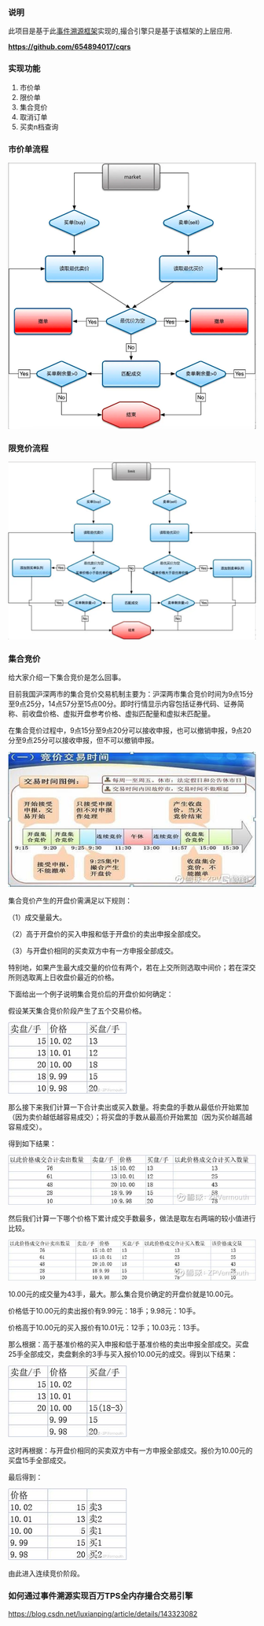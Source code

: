 ### 说明

此项目是基于此[事件溯源框架](https://github.com/654894017/cqrs)实现的,撮合引擎只是基于该框架的上层应用.

**https://github.com/654894017/cqrs**

### 实现功能

1. 市价单
2. 限价单
3. 集合竞价
4. 取消订单
5. 买卖n档查询

### 市价单流程

![7](image/7.png)

### 限竞价流程

![8](image/8.png)

### 集合竞价

给大家介绍一下集合竞价是怎么回事。

目前我国沪深两市的集合竞价交易机制主要为：沪深两市集合竞价时间为9点15分至9点25分，14点57分至15点00分。即时行情显示内容包括证券代码、证券简称、前收盘价格、虚拟开盘参考价格、虚拟匹配量和虚拟未匹配量。

在集合竞价过程中，9点15分至9点20分可以接收申报，也可以撤销申报，9点20分至9点25分可以接收申报，但不可以撤销申报。

![1](image/1.png)

集合竞价产生的开盘价需满足以下规则：

（1）成交量最大。

（2）高于开盘价的买入申报和低于开盘价的卖出申报全部成交。

（3）与开盘价相同的买卖双方中有一方申报全部成交。

特别地，如果产生最大成交量的价位有两个，若在上交所则选取中间价；若在深交所则选取离上日收盘价最近的价格。

下面给出一个例子说明集合竞价后的开盘价如何确定：

假设某天集合竞价阶段产生了五个交易价格。

![2](image/2.png)

那么接下来我们计算一下合计卖出或买入数量。将卖盘的手数从最低价开始累加（因为卖价越低越容易成交）；将买盘的手数从最高价开始累加（因为买价越高越容易成交）。

得到如下结果：

![3](image/3.png)

然后我们计算一下哪个价格下累计成交手数最多，做法是取左右两端的较小值进行比较。

![4](image/4.png)

10.00元的成交量为43手，最大。那么集合竞价确定的开盘价就是10.00元。

价格低于10.00元的卖出报价有9.99元：18手；9.98元：10手。

价格高于10.00元的买入报价有10.01元：12手；10.03元：13手。

那么根据：高于基准价格的买入申报和低于基准价格的卖出申报全部成交。买盘25手全部成交，卖盘剩余的3手与买入报价10.00元的成交。得到以下结果：

![5](image/5.png)

这时再根据：与开盘价相同的买卖双方中有一方申报全部成交。报价为10.00元的买盘15手全部成交。

最后得到：

![6](image/6.png)

由此进入连续竞价阶段。

### 如何通过事件溯源实现百万TPS全内存撮合交易引擎

https://blog.csdn.net/luxianping/article/details/143323082